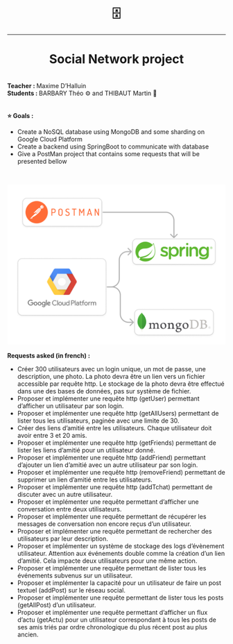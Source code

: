 # <h1 style="text-align: center"> 🗄️</h1>
<hr/>
<h1 style="text-align: center"> Social Network project </h1>
<div>
<br/>
    <strong> Teacher : </strong> Maxime D’Halluin
    <br/>
    <strong> Students : </strong> BARBARY Théo ⚙️ and THIBAUT Martin 🦋
    <br/>
    <br/>
    <br/>
    <strong>⭐️ Goals : </strong>
    <ul>
        <li> Create a NoSQL database using MongoDB and some sharding on Google Cloud Platform </li>
        <li> Create a backend using SpringBoot to communicate with database </li>
        <li> Give a PostMan project that contains some requests that will be presented bellow </li>
    </ul>
    <br/>
<div style="text-align: center">

![img.png](img.png)

</div>

<strong> Requests asked (in french) : </strong>
<ul>
    <li> Créer 300 utilisateurs avec un login unique, un mot de passe, une description, une photo. La photo devra être un lien vers un fichier accessible par requête http. Le stockage de la photo devra être effectué dans une des bases de données, pas sur système de fichier.</li> 
    <li> Proposer et implémenter une requête http (getUser) permettant d’afficher un utilisateur par son login.</li>
    <li> Proposer et implémenter une requête http (getAllUsers) permettant de lister tous les utilisateurs, paginée avec une limite de 30.</li>
    <li> Créer des liens d’amitié entre les utilisateurs. Chaque utilisateur doit avoir entre 3 et 20 amis.</li>
    <li> Proposer et implémenter une requête http (getFriends) permettant de lister les liens d’amitié pour un utilisateur donné.</li>
    <li> Proposer et implémenter une requête http (addFriend) permettant d’ajouter un lien d’amitié avec un autre utilisateur par son login.</li>
    <li> Proposer et implémenter une requête http (removeFriend) permettant de supprimer un lien d’amitié entre les utilisateurs.</li>
    <li> Proposer et implémenter une requête http (addTchat) permettant de discuter avec un autre utilisateur. </li>
    <li> Proposer et implémenter une requête permettant d’afficher une conversation entre deux utilisateurs.</li>
    <li> Proposer et implémenter une requête permettant de récupérer les messages de conversation non encore reçus d’un utilisateur.</li>
    <li> Proposer et implémenter une requête permettant de rechercher des utilisateurs par leur description.</li>
    <li> Proposer et implémenter un système de stockage des logs d’évènement utilisateur. Attention aux événements double comme la création d’un lien d’amitié. Cela impacte deux utilisateurs pour une même action.</li>
    <li> Proposer et implémenter une requête permettant de lister tous les événements subvenus sur un utilisateur. </li>
    <li> Proposer et implémenter la capacité pour un utilisateur de faire un post textuel (addPost) sur le réseau social.</li>
    <li> Proposer et implémenter une requête permettant de lister tous les posts (getAllPost) d’un utilisateur.</li>
    <li> Proposer et implémenter une requête permettant d’afficher un flux d’actu (getActu) pour un utilisateur correspondant à tous les posts de ses amis triés par ordre chronologique du plus récent post au plus ancien. </li>
</ul>
    
</div>
